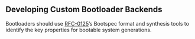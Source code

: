 ## Developing Custom Bootloader Backends

Bootloaders should use [RFC-0125](https://github.com/NixOS/rfcs/pull/125)’s Bootspec format and synthesis tools to identify the key properties for bootable system generations.
